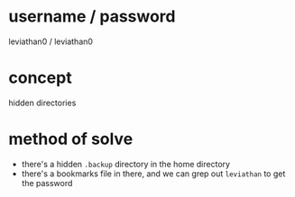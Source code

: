 # username / password
leviathan0 / leviathan0
# concept
hidden directories
# method of solve
* there's a hidden `.backup` directory in the home directory
* there's a bookmarks file in there, and we can grep out `leviathan` to get the password



